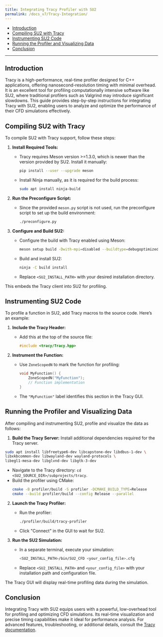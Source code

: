 ```yaml
---
title: Integrating Tracy Profiler with SU2
permalink: /docs_v7/Tracy-Integration/
---
```


- [Introduction](#introduction)
- [Compiling SU2 with Tracy](#compiling-su2-with-tracy)
- [Instrumenting SU2 Code](#instrumenting-su2-code)
- [Running the Profiler and Visualizing Data](#running-the-profiler-and-visualizing-data)
- [Conclusion](#conclusion)

---

## Introduction

Tracy is a high-performance, real-time profiler designed for C++ applications, offering nanosecond-resolution timing with minimal overhead. It is an excellent tool for profiling computationally intensive software like SU2, where traditional profilers such as Valgrind may introduce significant slowdowns. This guide provides step-by-step instructions for integrating Tracy with SU2, enabling users to analyze and optimize the performance of their CFD simulations effectively.

## Compiling SU2 with Tracy

To compile SU2 with Tracy support, follow these steps:

1. **Install Required Tools:**
   - Tracy requires Meson version >=1.3.0, which is newer than the version provided by SU2. Install it manually:
     ```bash
     pip install --user --upgrade meson
     ```
   - Install Ninja manually, as it is required for the build process:
     ```bash
     sudo apt install ninja-build
     ```

2. **Run the Preconfigure Script:**
   - Since the provided `meson.py` script is not used, run the preconfigure script to set up the build environment:
     ```bash
     ./preconfigure.py
     ```

3. **Configure and Build SU2:**
   - Configure the build with Tracy enabled using Meson:
     ```bash
     meson setup build -Dwith-mpi=disabled --buildtype=debugoptimized -Dtracy_enable=true --prefix=<SU2_INSTALL_PATH>
     ```
   - Build and install SU2:
     ```bash
     ninja -C build install
     ```
   - Replace `<SU2_INSTALL_PATH>` with your desired installation directory.

This embeds the Tracy client into SU2 for profiling.

## Instrumenting SU2 Code

To profile a function in SU2, add Tracy macros to the source code. Here’s an example:

1. **Include the Tracy Header:**
   - Add this at the top of the source file:
     ```c++
     #include <tracy/Tracy.hpp>
     ```

2. **Instrument the Function:**
   - Use `ZoneScopedN` to mark the function for profiling:
     ```c++
     void MyFunction() {
         ZoneScopedN("MyFunction");
         // Function implementation
     }
     ```
   - The `"MyFunction"` label identifies this section in the Tracy GUI.

## Running the Profiler and Visualizing Data

After compiling and instrumenting SU2, profile and visualize the data as follows:

1. **Build the Tracy Server:**
Install additional dependencies required for the Tracy server.
```bash
sudo apt install libfreetype6-dev libcapstone-dev libdbus-1-dev \
libxkbcommon-dev libwayland-dev wayland-protocols \
libegl1-mesa-dev libglvnd-dev libgtk-3-dev
```
   - Navigate to the Tracy directory: `cd <SU2_SOURCE_DIR>/subprojects/tracy`.
   - Build the profiler using CMake:
     ```bash
     cmake -B profiler/build -S profiler -DCMAKE_BUILD_TYPE=Release
     cmake --build profiler/build --config Release --parallel
     ```

2. **Launch the Tracy Profiler:**
   - Run the profiler:
     ```bash
     ./profiler/build/tracy-profiler
     ```
   - Click "Connect" in the GUI to wait for SU2.

3. **Run the SU2 Simulation:**
   - In a separate terminal, execute your simulation:
     ```bash
     <SU2_INSTALL_PATH>/bin/SU2_CFD <your_config_file>.cfg
     ```
   - Replace `<SU2_INSTALL_PATH>` and `<your_config_file>` with your installation path and configuration file.

The Tracy GUI will display real-time profiling data during the simulation.

## Conclusion

Integrating Tracy with SU2 equips users with a powerful, low-overhead tool for profiling and optimizing CFD simulations. Its real-time visualization and precise timing capabilities make it ideal for performance analysis. For advanced features, troubleshooting, or additional details, consult the [Tracy documentation](https://github.com/wolfpld/tracy/releases/latest/download/tracy.pdf).
